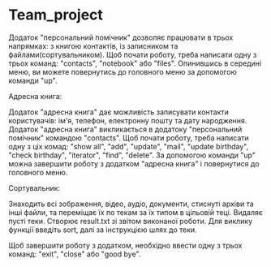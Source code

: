 # Team_project

Додаток "персональний помічник" дозволяє працювати в трьох напрямках: з книгою контактів, із записником та файлами(сортувальником).
Щоб почати роботу, треба написати одну з трьох команд: "contacts", "notebook" або "files". 
Опинившись в середині меню, ви можете повернутись до головного меню за допомогою команди "up".

Адресна книга:

Додаток "адресна книга" дає можливість записувати контакти користувачів: ім'я, телефон, електронну пошту та дату народження.
Додаток "адресна книга" викликається в додатоку "персональний помічник" командою "contacts".
Щоб почати роботу, треба написати одну з ціх комад: "show all", "add", "update", "mail", "update birthday", "check birthday", "iterator", "find", "delete".
За допомогою команди "up" можна завершити роботу з додатком "адресна книга" і повернутися до головного меню.

Сортувальник:

Знаходить всі зображення, відео, аудіо, документи, стиснуті архіви та інші файли, та переміщає їх
по текам за їх типом в цільовій теці. Видаляє пусті теки. Створює result.txt зі звітом виконаної роботи.
Для виклику функції введіть sort, далі за інструкцією шлях до теки.


Щоб завершити роботу з додатком, необхідно ввести одну з трьох команд: "exit", "close" або "good bye".